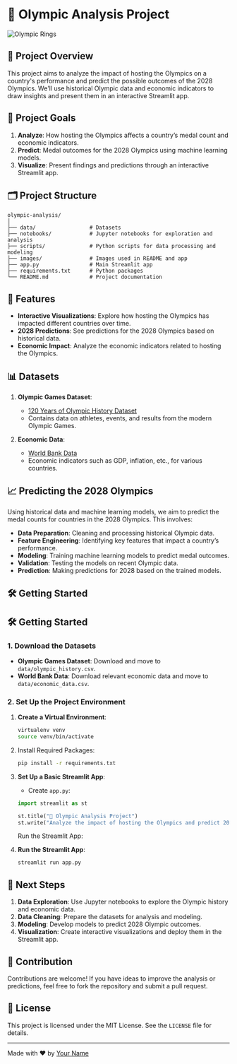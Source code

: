 # 🏅 Olympic Analysis Project

![Olympic Rings](https://upload.wikimedia.org/wikipedia/commons/thumb/5/57/Olympic_rings_without_rims.svg/800px-Olympic_rings_without_rims.svg.png)

## 🎯 Project Overview
This project aims to analyze the impact of hosting the Olympics on a country's performance and predict the possible outcomes of the 2028 Olympics. We'll use historical Olympic data and economic indicators to draw insights and present them in an interactive Streamlit app.

## 🚀 Project Goals
1. **Analyze**: How hosting the Olympics affects a country’s medal count and economic indicators.
2. **Predict**: Medal outcomes for the 2028 Olympics using machine learning models.
3. **Visualize**: Present findings and predictions through an interactive Streamlit app.

## 🗂️ Project Structure

```plaintext
olympic-analysis/
│
├── data/                 # Datasets
├── notebooks/            # Jupyter notebooks for exploration and analysis
├── scripts/              # Python scripts for data processing and modeling
├── images/               # Images used in README and app
├── app.py                # Main Streamlit app
├── requirements.txt      # Python packages
└── README.md             # Project documentation
```
## 🌟 Features
- **Interactive Visualizations**: Explore how hosting the Olympics has impacted different countries over time.
- **2028 Predictions**: See predictions for the 2028 Olympics based on historical data.
- **Economic Impact**: Analyze the economic indicators related to hosting the Olympics.

## 📊 Datasets

1. **Olympic Games Dataset**:
   - [120 Years of Olympic History Dataset](https://www.kaggle.com/heesoo37/120-years-of-olympic-history-athletes-and-results)
   - Contains data on athletes, events, and results from the modern Olympic Games.

2. **Economic Data**:
   - [World Bank Data](https://data.worldbank.org/)
   - Economic indicators such as GDP, inflation, etc., for various countries.

## 📈 Predicting the 2028 Olympics
Using historical data and machine learning models, we aim to predict the medal counts for countries in the 2028 Olympics. This involves:
- **Data Preparation**: Cleaning and processing historical Olympic data.
- **Feature Engineering**: Identifying key features that impact a country’s performance.
- **Modeling**: Training machine learning models to predict medal outcomes.
- **Validation**: Testing the models on recent Olympic data.
- **Prediction**: Making predictions for 2028 based on the trained models.

## 🛠️ Getting Started

## 🛠️ Getting Started

### 1. Download the Datasets

- **Olympic Games Dataset**: Download and move to `data/olympic_history.csv`.
- **World Bank Data**: Download relevant economic data and move to `data/economic_data.csv`.

### 2. Set Up the Project Environment

1. **Create a Virtual Environment**:
   ```bash
   virtualenv venv
   source venv/bin/activate
    ```
2. Install Required Packages:
   ```bash
   pip install -r requirements.txt
    ```
3. **Set Up a Basic Streamlit App**:
   - Create `app.py`:
   ```python
   import streamlit as st

   st.title("🏅 Olympic Analysis Project")
   st.write("Analyze the impact of hosting the Olympics and predict 2028 medal outcomes.")
   ```
   Run the Streamlit App:
   
5. **Run the Streamlit App**:
   ```bash
   streamlit run app.py
   ```
## 🧠 Next Steps

1. **Data Exploration**: Use Jupyter notebooks to explore the Olympic history and economic data.
2. **Data Cleaning**: Prepare the datasets for analysis and modeling.
3. **Modeling**: Develop models to predict 2028 Olympic outcomes.
4. **Visualization**: Create interactive visualizations and deploy them in the Streamlit app.

## 📢 Contribution
Contributions are welcome! If you have ideas to improve the analysis or predictions, feel free to fork the repository and submit a pull request.

## 📄 License
This project is licensed under the MIT License. See the `LICENSE` file for details.

---

Made with ❤️ by [Your Name](https://github.com/your-username)



